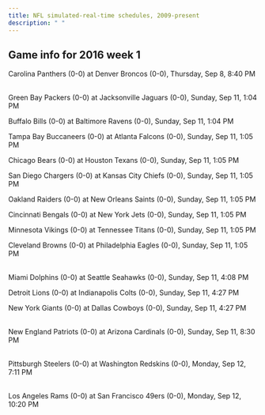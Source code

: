 ```yaml
---
title: NFL simulated-real-time schedules, 2009-present
description: " "
---
```


## Game info for 2016 week 1
Carolina Panthers (0-0) at Denver Broncos (0-0), Thursday, Sep 8, 8:40 PM

<br/>Green Bay Packers (0-0) at Jacksonville Jaguars (0-0), Sunday, Sep 11, 1:04 PM

Buffalo Bills (0-0) at Baltimore Ravens (0-0), Sunday, Sep 11, 1:04 PM

Tampa Bay Buccaneers (0-0) at Atlanta Falcons (0-0), Sunday, Sep 11, 1:05 PM

Chicago Bears (0-0) at Houston Texans (0-0), Sunday, Sep 11, 1:05 PM

San Diego Chargers (0-0) at Kansas City Chiefs (0-0), Sunday, Sep 11, 1:05 PM

Oakland Raiders (0-0) at New Orleans Saints (0-0), Sunday, Sep 11, 1:05 PM

Cincinnati Bengals (0-0) at New York Jets (0-0), Sunday, Sep 11, 1:05 PM

Minnesota Vikings (0-0) at Tennessee Titans (0-0), Sunday, Sep 11, 1:05 PM

Cleveland Browns (0-0) at Philadelphia Eagles (0-0), Sunday, Sep 11, 1:05 PM

<br/>Miami Dolphins (0-0) at Seattle Seahawks (0-0), Sunday, Sep 11, 4:08 PM

Detroit Lions (0-0) at Indianapolis Colts (0-0), Sunday, Sep 11, 4:27 PM

New York Giants (0-0) at Dallas Cowboys (0-0), Sunday, Sep 11, 4:27 PM

<br/>New England Patriots (0-0) at Arizona Cardinals (0-0), Sunday, Sep 11, 8:30 PM

<br/>Pittsburgh Steelers (0-0) at Washington Redskins (0-0), Monday, Sep 12, 7:11 PM

<br/>Los Angeles Rams (0-0) at San Francisco 49ers (0-0), Monday, Sep 12, 10:20 PM

